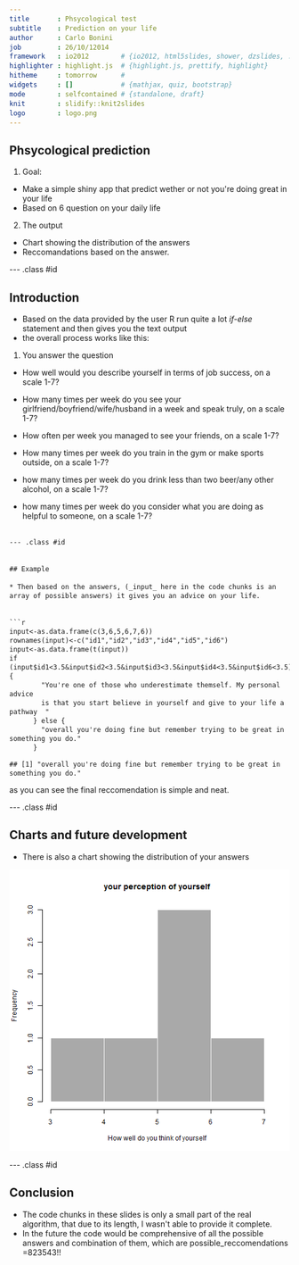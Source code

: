 ```yaml
---
title       : Phsycological test
subtitle    : Prediction on your life
author      : Carlo Bonini
job         : 26/10/12014
framework   : io2012        # {io2012, html5slides, shower, dzslides, ...}
highlighter : highlight.js  # {highlight.js, prettify, highlight}
hitheme     : tomorrow      # 
widgets     : []            # {mathjax, quiz, bootstrap}
mode        : selfcontained # {standalone, draft}
knit        : slidify::knit2slides
logo        : logo.png 
---
```


## Phsycological prediction

1. Goal:


  * Make a simple shiny app that predict wether or not you're doing great in your life 
  * Based on 6 question on your daily life

2. The output 
  
  * Chart showing the distribution of the answers
  * Reccomandations based on the answer. 

--- .class #id 

## Introduction

* Based on the data provided by the user R run quite a lot _if-else_ statement and then gives you the  text     output
* the overall process works like this:
1. You answer the question

 * How well would you describe yourself in terms of job success, on a scale 1-7?
 
 * How many times per week do you see your girlfriend/boyfriend/wife/husband in a week and speak truly, on a         scale 1-7?
  * How often per week you managed to see your friends, on a scale 1-7?
 
  * How many times per week do you train in the gym or make sports outside, on a scale 1-7?
  
  * how many times per week do you drink less than two beer/any other alcohol, on a scale 1-7?
  
  * how many times per week do you consider what you are doing as helpful to someone, on a scale 1-7?

```

--- .class #id 


## Example

* Then based on the answers, (_input_ here in the code chunks is an array of possible answers) it gives you an advice on your life.


```r
input<-as.data.frame(c(3,6,5,6,7,6))
rownames(input)<-c("id1","id2","id3","id4","id5","id6")
input<-as.data.frame(t(input))
if (input$id1<3.5&input$id2<3.5&input$id3<3.5&input$id4<3.5&input$id6<3.5){
        "You're one of those who underestimate themself. My personal advice
        is that you start believe in yourself and give to your life a pathway  "
      } else {
        "overall you're doing fine but remember trying to be great in something you do."
      }
```

```
## [1] "overall you're doing fine but remember trying to be great in something you do."
```

as you can see the final reccomendation is simple and neat.

--- .class #id 

## Charts and future development

* There is also a chart showing the distribution of your answers

![plot of chunk unnamed-chunk-2](figure/unnamed-chunk-2.png) 

--- .class #id 

## Conclusion

* The code chunks in these slides is only a small part of the real algorithm, that due to its length, I wasn't able to provide it complete.
* In the future the code would be comprehensive of all the possible answers and combination of them, which are  possible_reccomendations =823543!!

